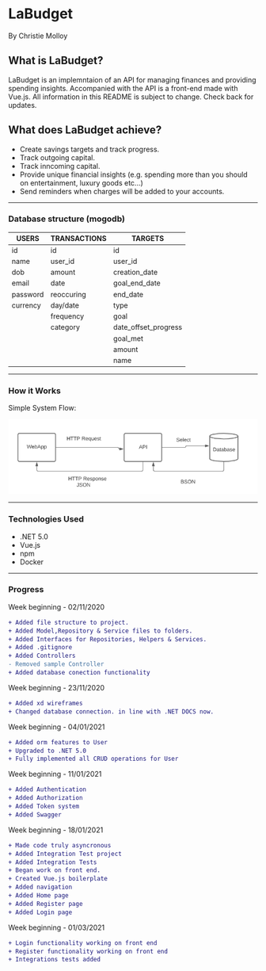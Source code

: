 # LaBudget 
By Christie Molloy

## What is LaBudget?
LaBudget is an implemntaion of an API for managing finances and providing spending insights. Accompanied with the API is a front-end made with Vue.js.
All information in this README is subject to change. Check back for updates.

## What does LaBudget achieve?
- Create savings targets and track progress.
- Track outgoing capital.
- Track inncoming capital.
- Provide unique financial insights (e.g. spending more than you should on entertainment, luxury goods etc...)
- Send reminders when charges will be added to your accounts.

***
### Database structure (mogodb)
| USERS    | TRANSACTIONS | TARGETS                |
|----------|--------------|------------------------|
| id       | id           | id                     |
| name     | user\_id     | user\_id               |
| dob      | amount       | creation\_date         |
| email    | date         | goal\_end\_date        |
| password | reoccuring   | end\_date              |
| currency | day/date     | type                   |
|          | frequency    | goal                   |
|          | category     | date\_offset\_progress |
|          |              | goal\_met              |
|          |              | amount                 |
|          |              | name                   |

***
### How it Works

Simple System Flow:

![Application Flow](https://github.com/TheStarryNight1889/budget/blob/main/md_images/Capture.PNG "sample post flow")

***
### Technologies Used

+ .NET 5.0
+ Vue.js
+ npm
+ Docker

***
### Progress
Week beginning - 02/11/2020
```diff
+ Added file structure to project.
+ Added Model,Repository & Service files to folders.
+ Added Interfaces for Repositories, Helpers & Services.
+ Added .gitignore
+ Added Controllers
- Removed sample Controller
+ Added database conection functionality
```

Week beginning - 23/11/2020
```diff
+ Added xd wireframes
+ Changed database connection. in line with .NET DOCS now.
```

Week beginning - 04/01/2021
```diff
+ Added orm features to User
+ Upgraded to .NET 5.0
+ Fully implemented all CRUD operations for User
```
Week beginning - 11/01/2021
```diff
+ Added Authentication
+ Added Authorization
+ Added Token system
+ Added Swagger
```
Week beginning - 18/01/2021
```diff
+ Made code truly asyncronous 
+ Added Integration Test project
+ Added Integration Tests
+ Began work on front end.
+ Created Vue.js boilerplate
+ Added navigation
+ Added Home page
+ Added Register page
+ Added Login page
```
Week beginning - 01/03/2021
```diff
+ Login functionality working on front end
+ Register functionality working on front end
+ Integrations tests added
```
